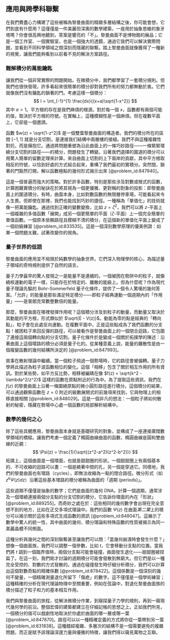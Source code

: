 ## 應用與跨學科聯繫

在我們費盡心力構建了這些被稱為黎曼曲面的精緻多層結構之後，你可能會想，它們到底有什麼用？這僅僅是一件美麗但深奧的數學建築，一座用於抽象思維的象牙塔嗎？你會很高興地聽到，答案是響亮的「不」。黎曼曲面不是博物館的展品；它是一個工作室、一個實驗室，也是一個強大的透鏡，通過它我們可以解決實際問題，並看到不同科學領域之間深刻而隱藏的聯繫。踏上黎曼曲面就像獲得了一種新的視覺，讓我們能夠看到以前看不見的解決方案路徑。

### 難解積分的萬能鑰匙

讓我們從一個非常實際的問題開始。在微積分中，我們都學習了一套積分規則。但我們也很快發現，許多看起來很簡單的積分卻對我們所有的努力都無動於衷。它們就像我們沒有鑰匙的鎖著的門。考慮這樣一個積分：
$$ I = \int_{-1}^{1} \frac{dx}{(x+a)\sqrt{1-x^2}} $$
其中 $a > 1$。平方根的存在是我們麻煩的根源。對於每一個 $x$，函數都有兩個可能的值，取決於平方根的符號。在實軸上，這種模糊性是一個麻煩。但在複數平面上，它卻是一個邀請。

函數 $w(z) = \sqrt{1-z^2}$ 是一個雙葉黎曼曲面的構造者。我們的積分所在的區間 $[-1, 1]$ 就是分支切割，是連接我们結構中兩層樓的接縫。我們不與這種複雜性對抗，而是擁抱它。通過將問題重塑為沿此曲面上的一條巧妙路徑——一條緊緊環繞分支切割的路徑——的積分，問題發生了轉變。沿著我們選擇的圍道的積分可以用驚人簡單的留數定理來計算。來自曲面上切割的上下兩岸的貢獻，其中平方根取相反的符號，以恰到好處的方式組合起來，重構了我們最初的實積分。突然間，鎖著的門豁然打開，解以函數極點的幾何形式揭示出來 [@problem_id:847940]。

這是一個普遍而強大的策略。對於許多函數，特別是那些涉及對數或根式的函數，計算困難實積分的秘訣在於將其視為一個更優雅、更對稱的對象的投影：即黎曼曲面上的圍道積分。有時，曲面本身，比如對數函數的無限層停車場，可能看起來令人生畏。但即使在那裡，我們也能找到巧妙的捷徑。一種稱為「單值化」的技術就像一把萬能鑰匙。通過找到正確的變數變換，比如 $z = \zeta^2$，我們可以將 $z$-平面上一個複雜的多值函數「展開」成另一個更簡單的平面（$\zeta$-平面）上一個完全簡單的單值函數。一個原本依賴路徑且模糊不清的積分，在這個新的單值化平面上變成了一個初級練習 [@problem_id:833535]。這是一個深刻數學原理的優美例證：如果一個問題太難，試著改變你的視角。

### 量子世界的低語

黎曼曲面的應用並不局限於純數學的抽象世界。它們深入物理學的核心，為描述量子領域的奇特規則提供了自然的語言。

量子力學最早的驚人發現之一是能量不是連續的。一個被困在勢阱中的粒子，就像繞核運動的電子一樣，只能存在於特定的、離散的能級上。但為什麼呢？作為現代量子理論先驅的 Bohr-Sommerfeld 量子化條件，提供了一個令人驚嘆的幾何答案。「允許」的能量是那些滿足特定積分——即粒子經典運動一個週期內的「作用量」——是普朗克常數整數倍的能量。

那麼，黎曼曲面在哪裡發揮作用呢？這個積分涉及到粒子的動量，而動量又取決於其動能的平方根，形式類似於 $\sqrt{E - V(z)}$。動能為零的點是經典的「轉向點」，粒子會在此處反向運動。在複數平面中，正是這些點成為了我們函數的分支點！被困粒子來回反彈的路徑，可以被看作是黎曼曲面上的一個閉合迴路，它包圍了連接這兩個轉向點的分支切割。量子化條件於是變成一個關於拓撲學的陳述：沿著曲面上這個環路的積分必須是量子化的。從某種意義上說，能量的離散性是由一個複變函數的幾何結構所決定的 [@problem_id:847993]。

故事在散射理論中繼續。當一個粒子飛過一個勢場時，它的路徑會被偏轉。量子力學將此描述為粒子波函數相位的變化。這個「相移」包含了關於相互作用的所有資訊。對於某些勢，如平方反比勢，相移被編碼在像 $f(z) = \sqrt{k^2 - \lambda^2/z^2}$ 這樣的函數在原點附近的行為中。為了提取這些資訊，我們在 $f(z)$ 的黎曼曲面上沿著一條圍繞原點的微小圓形路徑進行積分。這個積分的結果，可以通過觀察函數在 $z=0$ 附近的級數展開式的前幾項來找到，它與物理上的相移直接相關 [@problem_id:848029]。這是一個非凡的想法：一個粒子將如何散射的秘密，隱藏在勢場中心處一個函數的局部解析結構中。

### 數學的幾何之心

除了這些具體應用，黎曼曲面本身就是基礎研究的對象，並構成了一座連接廣闊數學領域的橋樑。讓我們考慮一個定義了橢圓曲線曲面的函數，橢圓曲線是圓和雙曲線的近親：
$$ \Psi(z) = \frac{1}{\sqrt{(z^2-a^2)(z^2-b^2)}} $$
拓撲上，這個曲面是一個環面，也就是甜甜圈的形狀。一個甜甜圈上有兩個基本的、不可收縮的迴路可以畫：一個是繞著中間的孔，另一個是穿過它。同樣地，我們的黎曼曲面也有環路（cycles），即無法收縮為一點的閉合路徑。微分形式（如 $z^k \Psi(z) dz$）沿著這些基本環路的積分被稱為曲面的「週期 (periods)」。

這些週期不僅僅是抽象的數字；它們是曲面的幾何 DNA。計算一個週期，通常涉及一個環繞連接兩個分支點的分支切割的積分，它告訴你環面的內在「形狀」[@problem_id:889255]。而奇妙之處在於：這些相同的幾何數字會出現在完全意想不到的地方，比如在正交多項式理論中。我們的函數 $\Psi(z)$ 在曲面*第二葉*上的積分可以揭示關於這些多項式生成函數的資訊 [@problem_id:848047]。這展示了數學中驚人的統一性，其中曲面的幾何、積分理論和特殊函數的性質被揭示為同一美麗晶體不同側面。

這種分析與幾何之間的深刻聯繫甚至讓我們可以問：「當幾何崩潰時會發生什麼？」想像一個曲面族，我們可以調整一個參數，比如 $t$，它會移動分支點的位置。當我們將 $t$ 調到一個臨界值時，兩個分支點可能會碰撞，曲面發生退化——甜甜圈被捏扁了。在這一刻，我們剛才討論的週期積分可能會發散到無窮大。但它們是以一種完全受控的、對數的方式發散的。通過在碰撞發生時仔細分析積分，我們可以計算出這個對數奇點的精確係數 [@problem_id:878422]。這個係數是一個深刻的幾何不變量，一個精確測量退化所留下「傷疤」的數字。這不僅僅是一個學術練習；這種精確的分析在現代理論物理中至關重要，例如在弦論中，對退化黎曼曲面族的積分描述了粒子和力的基本相互作用。

我們與黎曼曲面的旅程，從解決微積分作業，到窺探量子力學的規則，再到一窺現代幾何學的前沿。整個宏偉的建築都建立在仔細記帳的思想之上。正如我們所見，一個積分的值可以戲劇性地取決於你處於曲面的哪一層或哪一葉 [@problem_id:847870]。路徑可以以一種精確定義的方式將你從一葉帶到另一葉 [@problem_id:831838]。這種錯綜複雜、多層次的結構不是一個需要避免的複雜問題，而正是賦予該理論深邃力量與優雅的特徵，讓我們得以窺見萬物之互聯。